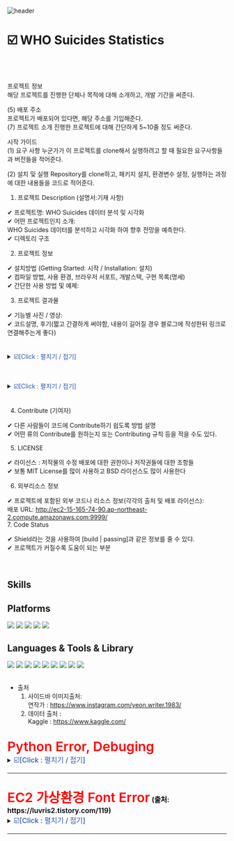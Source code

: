 ![header](https://capsule-render.vercel.app/api?type=cylinder&height=150&text=WHO%20Suicides%20Statistics&fontAlign=50&stroke=FF0000&strokeWidth=2)



# ☑️ WHO Suicides Statistics
<br><br>

프로젝트 정보  
해당 프로젝트를 진행한 단체나 목적에 대해 소개하고, 개발 기간을 써준다.  

(5) 배포 주소  
프로젝트가 배포되어 있다면, 해당 주소를 기입해준다.  
(7) 프로젝트 소개
진행한 프로젝트에 대해 간단하게 5~10줄 정도 써준다.  

시작 가이드  
(1) 요구 사항
누군가가 이 프로젝트를 clone해서 실행하려고 할 때 필요한 요구사항들과 버전들을 적어준다.

(2) 설치 및 실행
Repository를 clone하고, 패키지 설치, 환경변수 설정, 실행하는 과정에 대한 내용들을 코드로 적어준다.  


1. 프로젝트 Description (설명서:기재 사항)

✔ 프로젝트명: WHO Suicides 데이터 분석 및 시각화<br>
✔ 어떤 프로젝트인지 소개:  
WHO Suicides 데이터를 분석하고 시각화 하여 향후 전망을 예측한다.  <br>
✔ 디렉토리 구조<br>

2. 프로젝트 정보

✔ 설치방법 (Getting Started: 시작 / Installation: 설치)  
✔ 컴파일 방법, 사용 환경, 브라우저 서포트, 개발스택, 구현 목록(명세)  
✔ 간단한 사용 방법 및 예제:<br>

3. 프로젝트 결과물

✔ 기능별 사진 / 영상:<br>
✔ 코드설명, 후기(짧고 간결하게 써야함, 내용이 길어질 경우 블로그에 작성한뒤 링크로 연결해주는게 좋다)<br>
<span style="color:white; font-weight:400;font-size:18px">
URL Sample Image</span>
<details><summary> <span style="color:#2D57A9;font-weight:400;font-size:15x">☑️[Click : 펼치기 / 접기]</span>
</summary>

![](2023-06-11-01-13-29.png)
</details>
<br>

<span style="color:white; font-weight:400;font-size:18px">
Sample Image의 Map Code</span>
<details><summary> <span style="color:#2D57A9;font-weight:400;font-size:15x">☑️[Click : 펼치기 / 접기]</span>
</summary>
<br>
plotly express의 px.choropleth 함수 사용

```python
count_max_sui=pd.DataFrame(df.groupby(['year','country'])['suicides_no'].sum().reset_index())

fig4 = px.choropleth(count_max_sui.sort_values("year"), 
                        locations = 'country',
                        color = "suicides_no",
                        color_continuous_scale = 'bluyl',
                        locationmode='country names',
                        animation_frame= 'year')
fig4.update_layout( title=
               {'text': 'World Suicides Map',
                     'y': 1.0,
                     'x': 0.15,
                     'yanchor': 'top',
                     'font': {'size': 45}        }     )
```

</details>
<br>


4. Contribute (기여자)

✔ 다른 사람들이 코드에 Contribute하기 쉽도록 방법 설명  
✔ 어떤 류의 Contribute를 원하는지 또는 Contributing 규칙 등을 적을 수도 있다.

5. LICENSE

✔ 라이선스 : 저작물의 수정 배포에 대한 권한이나 저작권들에 대한 조항들  
✔ 보통 MIT License를 많이 사용하고 BSD 라이선스도 많이 사용한다

6. 외부리소스 정보

✔ 프로젝트에 포함된 외부 코드나 리소스 정보(각각의 출처 및 배포 라이선스):  
배포 URL: http://ec2-15-165-74-90.ap-northeast-2.compute.amazonaws.com:9999/  
7. Code Status

✔ Shield라는 것을 사용하여 [build | passing]과 같은 정보를 줄 수 있다.  
✔ 프로젝트가 커질수록 도움이 되는 부분  
<br><br>

## Skills
## Platforms
<img src="https://img.shields.io/badge/windows-0078D6?style=for-the-badge&logo=windows&logoColor=white">
<img src="https://img.shields.io/badge/linux-FCC624?style=for-the-badge&logo=linux&logoColor=black">
<img src="https://img.shields.io/badge/ANACONDA-44A833?style=badge&logo=anaconda&logoColor=white">
<img src="https://img.shields.io/badge/AMAZON-AWS-232F3E?style=badge&logo=amazonaws&logoColor=white">
<img src="https://img.shields.io/badge/GITHUB-181717?style=badge&logo=github&logoColor=white">

##  Languages & Tools & Library
<img src="https://img.shields.io/badge/PYTHON-3776AB?style=for-the-badge&logo=python&logoColor=white">
<img src="https://img.shields.io/badge/GIT-F05032?style=badge&logo=git&logoColor=white">
<img src="https://img.shields.io/badge/GOOGLE-COLAB-F9AB00?style=badge&logo=googlecolab&logoColor=white">
<img src="https://img.shields.io/badge/STREAMLIT-FF4B4B?style=badge&logo=streamlit&logoColor=white">
<img src="https://img.shields.io/badge/PLOTLY-3F4F75?style=badge&logo=plotly&logoColor=white">
<img src="https://img.shields.io/badge/SEABORN-150458?style=badge&logo=기술스택아이콘&logoColor=white">
<img src="https://img.shields.io/badge/MATPLOTLIB-D70F64?style=badge&logo=기술스택아이콘&logoColor=white">
<img src="https://img.shields.io/badge/PANDAS-E40000?style=badge&logo=기술스택아이콘&logoColor=white">
<img src="https://img.shields.io/badge/PROPHET-FF7300?style=badge&logo=기술스택아이콘&logoColor=white">
<br><br>

- 출처<br>
  1.  사이드바 이미지출처:  
  연작가 : https://www.instagram.com/yeon.writer.1983/
  2.  데이터 출처 :  
  Kaggle : https://www.kaggle.com/
<br><br>


<span style="color:red; font-weight:600;font-size:30px">
Python Error, Debuging
</span>
<details><summary> <span style="color:#2D57A9;font-weight:500;font-size:16px">☑️[Click : 펼치기 / 접기]</span>
</summary>

```python
# Streamilt st.tab 기능 error
tab1, tab2 = st.tabs(df, df1)
   with tab1:
   with tab2:
"""
Streamlit의 st.tab을 사용하면
대시보드에서 st.tab은 beta 기능이라는 Warning 메세지가 출력되어
비슷한 기능인 st.columns로 대체하였음.
"""
col1, col2 = st.columns(2)

   with col1:
   with col2:
```

```python
# 1. 미래예측 에러

data= pd.DataFrame(data.groupby(['year'])['suicides_no'].sum()).reset_index()
data= data.sort_values(by=['suicides_no'], ascending=False)
data= data.set_index('year')

df_prophet= data.copy()
df_prophet.reset_index(drop=False, inplace=True)
df_prophet.columns = ['ds', 'y']

m= Prophet()
m.fit(df_prophet)
future= m.make_future_dataframe(periods=5, freq='Y')
forecast= m.predict(future)

fig= m.plot(forecast)

""" 
Prophet을 활용한 미래예측에는 YY/MM/DD(년월일) 전부가 필요하지만,
who_suicides의 year column은 연도만 있는 데이터라서 Prophet에서 error가 발생,
데이터를 새로 불러서 기존 데이터에 year의 값을 "연도-01월-01일"으로 파싱하여 해결하였다.
"""

# 2. 해결

parse = lambda dates: pd.to_datetime(dates, format='%Y')
   data= pd.read_csv('https://raw.githubusercontent.com/the9world/My_Study/main/data/Z_running_file/who_suicide_statistics.csv',
   parse_dates=['year'], index_col='year', date_parser=parse)

   data= pd.DataFrame(data.groupby(['year'])['suicides_no'].sum()).reset_index()
   data= data.sort_values(by=['suicides_no'], ascending=False)
   data= data.set_index('year')

   df_prophet= data.copy()
   df_prophet.reset_index(drop=False, inplace=True)
   df_prophet.columns = ['ds', 'y']
   df_prophet= df_prophet[:]

   m= Prophet()
   m.fit(df_prophet)
   future= m.make_future_dataframe(periods=5, freq='Y')
   forecast= m.predict(future)
   
   fig= m.plot(forecast)
```
</details>

---
<br>
<span style="color:red;font-weight:600;font-size:30px">
EC2 가상환경 Font Error</span>  

<span style="color:#000000;font-weight:600;font-size:16px">
(출처: https://luvris2.tistory.com/119)
</span>
<details><summary> <span style="color:#2D57A9;font-weight:500;font-size:16px">☑️[Click : 펼치기 / 접기]</span>
</summary>  

   - 폰트 관리 유틸리티 설치
```
sudo yum install fontconfig
```

   - 네이버 나눔 폰트 다운로드 후 압축 풀기
```
curl -o nanumfont.zip http://cdn.naver.com/naver/NanumFont/fontfiles/
NanumFont_TTF_ALL.zip 

sudo unzip -d /usr/share/fonts/nanum nanumfont.zip
```

  - 시스템 내 폰트의 캐쉬 정보 업데이트 (-f:강제생성, -v:진행도보기)
```
sudo fc-cache -f -v
```

   - 폰트 리스트 확인
```
fc-list
```

1. 리눅스(linux) 운영체제에서 matplotlib 한글 사용하기  
   - 한글폰트 유무 확인
fontconfig 를 이용하여 사용할 한글 폰트 확인  
저는 나눔고딕체를 사용할 예정이며, 리눅스 폰트 폴더에 설치해둔 상태입니다.  

- 터미널에서 fc-list 명령어 실행
     - 설치된 한글 폰트의 이름 확인
```
fc-list
```

- 한글폰트 설정
python을 입력하여 아래의 코드를 한 줄 한 줄 쳐서 확인  
파이썬의 버전과 설치 위치, 캐시 정보가 담긴 폴더의 이름을 알기 위함  
```
# 터미널에 입력
python
```
```
# 파이썬 에디터에 입력
import matplotlib
print(matplotlib.__version__) # matplotlib 버전확인
print(matplotlib.__file__) # 설치 폴더 경로 확인
print(matplotlib.get_cachedir()) # 캐시 폴더 경로 확인
```
- matplotlib에 한글 폰트 추가
  - 위에서 확인한 자신의 설치 폴더 경로에 맞게 폰트를 복사해줍니다.
  - 그 후 matplotlib의 폰트 캐시를 삭제합니다.  
      이는 새로 설치한 폰트를 업데이트해주는 역할을 합니다.
  - 저는 폰트 폴더에 모든 파일을 복사해서 넣어주었습니다.

```
# 터미널에 입력
#sudo cp -r /usr/share/fonts/truetype/nanum/Nanum* 아까 확인한 설치 폴더 위치+mpl-data/fonts/ttf/

sudo cp -r /usr/share/fonts/* /home/ec2-user/anaconda3/envs/streamlit3.7/lib/python3.7/site-packages/matplotlib/mpl-data/fonts/ttf/

rm -rf /home/ec2-user/.cache/matplotlib/*
```

- matplotlib에 한글 폰트 확인
  - python을 입력하여 아래의 코드를 한줄한줄 쳐서 확인해봅니다.
  - 이는 matplotlib에 추가한 한글 폰트가 정상적으로 추가되었는지 확인하기 위함입니다.
  - 코드 입력시 리스트가 보인다면 성공적으로 한글 폰트가 추가된 것입니다.
```
# 터미널에 입력
python
```

```
# 파이썬 에디터에 입력
import matplotlib
import matplotlib.font_manager

# 폰트 전체 리스트 확인
[i.fname for i in matplotlib.font_manager.fontManager.ttflist]

# 나눔 폰트 설치 확인
[f.name for f in matplotlib.font_manager.fontManager.ttflist if 'Nanum' in f.name]
```
</details>  

---  
